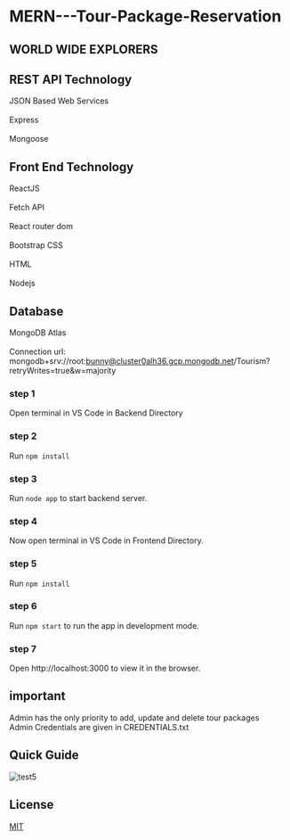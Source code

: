 # MERN---Tour-Package-Reservation

## WORLD WIDE EXPLORERS

## REST API Technology
JSON Based Web Services<br/>  
Express<br/>  
Mongoose<br/>  
 
## Front End Technology 
ReactJS<br/>  
     Fetch API<br/>  
     React router dom<br/>  
Bootstrap CSS<br/>  
HTML<br/>  
Nodejs<br/>  
 
## Database 
MongoDB Atlas<br/>  
Connection url: 
mongodb+srv://root:bunny@cluster0alh36.gcp.mongodb.net/Tourism?retryWrites=true&w=majority 

### step 1
Open terminal in VS Code in Backend Directory 

### step 2
Run `npm install` 

### step 3
Run `node app` to start backend server.

### step 4
Now open terminal in VS Code in Frontend Directory. 
 
### step 5
Run `npm install` 

### step 6
Run `npm start` to run the app in development mode. 

### step 7
Open http://localhost:3000 to view it in the browser. 

## important

Admin has the only priority to add, update and delete tour packages<br/>
Admin Credentials are given in CREDENTIALS.txt

## Quick Guide

![test5](https://user-images.githubusercontent.com/61576355/84638778-0ddd4380-af15-11ea-87d3-4474f88f0d34.gif)

## License
[MIT](https://opensource.org/licenses/mit-license.html)
